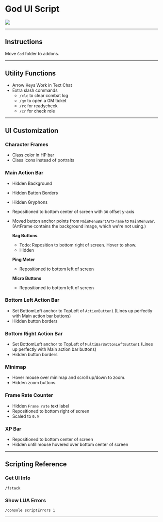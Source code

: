 # God UI Script

![](https://i.imgur.com/zyJut1p.gifv)

---

## Instructions

Move `God` folder to addons.

---

## Utility Functions

- Arrow Keys Work in Text Chat
- Extra slash commands
    - `/clc` to clear combat log
    - `/gm` to open a GM ticket
    - `/rc` for readycheck
    - `/cr` for check role

---

## UI Customization

### Character Frames

- Class color in HP bar
- Class icons instead of portraits

### Main Action Bar

- Hidden Background
- Hidden Button Borders
- Hidden Gryphons
- Repositioned to bottom center of screen with `30` offset y-axis
- Moved button anchor points from `MainMenuBartArtFrame` to `MainMenuBar`. (ArtFrame contains the background image, which we're not using.)

    **Bag Buttons**

    - Todo: Reposition to bottom right of screen. Hover to show.
    - Hidden

    **Ping Meter**

    - Repositioned to bottom left of screen

    **Micro Buttons**

    - Repositioned to bottom left of screen

### Bottom Left Action Bar

- Set BottomLeft anchor to TopLeft of `ActionButton1` (Lines up perfectly with Main action bar buttons)
- Hidden button borders

### Bottom Right Action Bar

- Set BottomLeft anchor to TopLeft of `MultiBarBottomLeftButton1` (Lines up perfectly with Main action bar buttons)
- Hidden button borders

### Minimap

- Hover mouse over minimap and scroll up/down to zoom.
- Hidden zoom buttons

### Frame Rate Counter

- Hidden `Frame rate` text label
- Repositioned to bottom right of screen
- Scaled to `0.9`

### XP Bar

- Repositioned to bottom center of screen
- Hidden until mouse hovered over bottom center of screen

---

## Scripting Reference

### Get UI Info

`/fstack`

### Show LUA Errors

`/console scriptErrors 1`

---